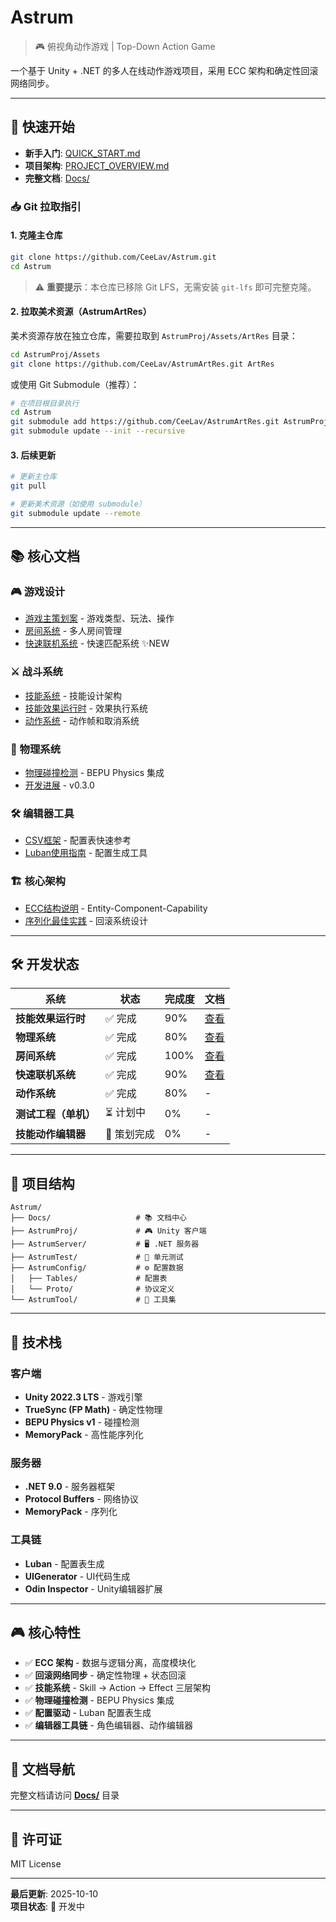 # Astrum

> 🎮 俯视角动作游戏 | Top-Down Action Game

一个基于 Unity + .NET 的多人在线动作游戏项目，采用 ECC 架构和确定性回滚网络同步。

---

## 🚀 快速开始

- **新手入门**: [QUICK_START.md](QUICK_START.md)
- **项目架构**: [PROJECT_OVERVIEW.md](PROJECT_OVERVIEW.md)
- **完整文档**: [Docs/](Docs/)

### 📥 Git 拉取指引

#### 1. 克隆主仓库

```bash
git clone https://github.com/CeeLav/Astrum.git
cd Astrum
```

> ⚠️ **重要提示**：本仓库已移除 Git LFS，无需安装 `git-lfs` 即可完整克隆。

#### 2. 拉取美术资源（AstrumArtRes）

美术资源存放在独立仓库，需要拉取到 `AstrumProj/Assets/ArtRes` 目录：

```bash
cd AstrumProj/Assets
git clone https://github.com/CeeLav/AstrumArtRes.git ArtRes
```

或使用 Git Submodule（推荐）：

```bash
# 在项目根目录执行
cd Astrum
git submodule add https://github.com/CeeLav/AstrumArtRes.git AstrumProj/Assets/ArtRes
git submodule update --init --recursive
```

#### 3. 后续更新

```bash
# 更新主仓库
git pull

# 更新美术资源（如使用 submodule）
git submodule update --remote
```

---

## 📚 核心文档

### 🎮 游戏设计
- [游戏主策划案](Docs/01-GameDesign%20游戏设计/Game-Design%20游戏主策划案.md) - 游戏类型、玩法、操作
- [房间系统](Docs/01-GameDesign%20游戏设计/Room-System%20房间系统.md) - 多人房间管理
- [快速联机系统](Docs/01-GameDesign%20游戏设计/Quick-Match-System%20快速联机系统.md) - 快速匹配系统 ✨NEW

### ⚔️ 战斗系统
- [技能系统](Docs/02-CombatSystem%20战斗系统/Skill-System%20技能系统.md) - 技能设计架构
- [技能效果运行时](Docs/02-CombatSystem%20战斗系统/Skill-Effect-Runtime%20技能效果运行时.md) - 效果执行系统
- [动作系统](Docs/02-CombatSystem%20战斗系统/Action-System%20动作系统.md) - 动作帧和取消系统

### 🎯 物理系统
- [物理碰撞检测](Docs/03-PhysicsSystem%20物理系统/Physics-Design%20物理碰撞检测设计.md) - BEPU Physics 集成
- [开发进展](Docs/03-PhysicsSystem%20物理系统/Physics-Progress%20物理系统开发进展.md) - v0.3.0

### 🛠️ 编辑器工具
- [CSV框架](Docs/04-EditorTools%20编辑器工具/CSV-Framework%20CSV框架.md) - 配置表快速参考
- [Luban使用指南](Docs/04-EditorTools%20编辑器工具/Luban-Guide%20Luban使用指南.md) - 配置生成工具

### 🏗️ 核心架构
- [ECC结构说明](Docs/05-CoreArchitecture%20核心架构/ECC-System%20ECC结构说明.md) - Entity-Component-Capability
- [序列化最佳实践](Docs/05-CoreArchitecture%20核心架构/Serialization-Best-Practices%20序列化最佳实践.md) - 回滚系统设计

---

## 🛠️ 开发状态

| 系统 | 状态 | 完成度 | 文档 |
|------|------|--------|------|
| **技能效果运行时** | ✅ 完成 | 90% | [查看](Docs/02-CombatSystem%20战斗系统/_status%20开发进展/Skill-Effect-Progress%20技能效果开发进展.md) |
| **物理系统** | ✅ 完成 | 80% | [查看](Docs/03-PhysicsSystem%20物理系统/Physics-Progress%20物理系统开发进展.md) |
| **房间系统** | ✅ 完成 | 100% | [查看](Docs/01-GameDesign%20游戏设计/Room-System%20房间系统.md) |
| **快速联机系统** | ✅ 完成 | 90% | [查看](Docs/01-GameDesign%20游戏设计/Quick-Match-Progress%20快速联机开发进展.md) |
| **动作系统** | ✅ 完成 | 80% | - |
| **测试工程（单机）** | ⏳ 计划中 | 0% | - |
| **技能动作编辑器** | 📝 策划完成 | 0% | - |

---

## 📁 项目结构

```
Astrum/
├── Docs/                   # 📚 文档中心
├── AstrumProj/             # 🎮 Unity 客户端
├── AstrumServer/           # 🖥️ .NET 服务器
├── AstrumTest/             # 🧪 单元测试
├── AstrumConfig/           # ⚙️ 配置数据
│   ├── Tables/             # 配置表
│   └── Proto/              # 协议定义
└── AstrumTool/             # 🔧 工具集
```

---

## 🎯 技术栈

### 客户端
- **Unity 2022.3 LTS** - 游戏引擎
- **TrueSync (FP Math)** - 确定性物理
- **BEPU Physics v1** - 碰撞检测
- **MemoryPack** - 高性能序列化

### 服务器
- **.NET 9.0** - 服务器框架
- **Protocol Buffers** - 网络协议
- **MemoryPack** - 序列化

### 工具链
- **Luban** - 配置表生成
- **UIGenerator** - UI代码生成
- **Odin Inspector** - Unity编辑器扩展

---

## 🎮 核心特性

- ✅ **ECC 架构** - 数据与逻辑分离，高度模块化
- ✅ **回滚网络同步** - 确定性物理 + 状态回滚
- ✅ **技能系统** - Skill → Action → Effect 三层架构
- ✅ **物理碰撞检测** - BEPU Physics 集成
- ✅ **配置驱动** - Luban 配置表生成
- ✅ **编辑器工具链** - 角色编辑器、动作编辑器

---

## 📖 文档导航

完整文档请访问 **[Docs/](Docs/)** 目录

---

## 📄 许可证

MIT License

---

**最后更新**: 2025-10-10  
**项目状态**: 🚧 开发中
